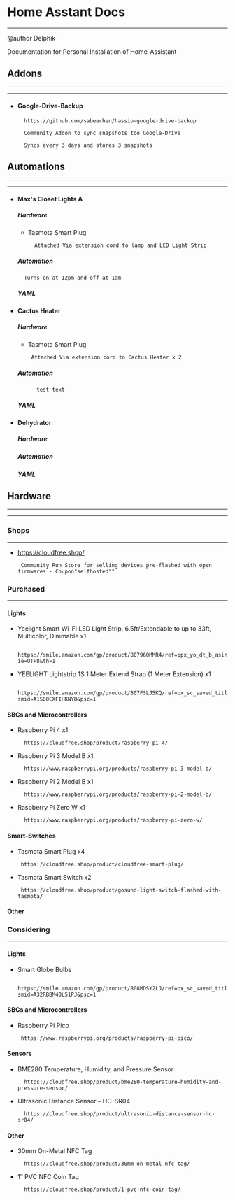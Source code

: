 # **Home Asstant Docs** 
----
@author Delphik

Documentation for Personal Installation of Home-Assistant

## **Addons**
----
----


* #### **Google-Drive-Backup**

        https://github.com/sabeechen/hassio-google-drive-backup

        Community Addon to sync snapshots too Google-Drive

        Syncs every 3 days and stores 3 snapshots


## **Automations**
----
----

* #### **Max's Closet Lights A**

    ##### **Hardware**

    * Tasmota Smart Plug
        
            Attached Via extension cord to lamp and LED Light Strip

    ##### **Automation**
        Turns on at 12pm and off at 1am
    
    ##### **YAML**
    

* #### **Cactus Heater**
    
    ##### **Hardware**

     * Tasmota Smart Plug
        
            Attached Via extension cord to Cactus Heater x 2

    ##### **Automation**
            test text
    
    ##### **YAML**

        


* #### **Dehydrator**


    ##### **Hardware**

    ##### **Automation**

    ##### **YAML**

## **Hardware**
----
----

### **Shops**
----

 * https://cloudfree.shop/ 
        
        Community Run Store for selling devices pre-flashed with open firmwares - Coupon"selfhosted""

### **Purchased**
----

#### **Lights**

*  Yeelight Smart Wi-Fi LED Light Strip, 6.5ft/Extendable to up to 33ft, Multicolor, Dimmable x1

        https://smile.amazon.com/gp/product/B0796QMMR4/ref=ppx_yo_dt_b_asin_title_o06_s00?ie=UTF8&th=1

* YEELIGHT Lightstrip 1S 1 Meter Extend Strap (1 Meter Extension) x1

        https://smile.amazon.com/gp/product/B07FSLJ5KQ/ref=ox_sc_saved_title_1?smid=A1SD0EXFIHKNYD&psc=1


#### **SBCs and Microcontrollers**

* Raspberry Pi 4 x1

        https://cloudfree.shop/product/raspberry-pi-4/

* Raspberry Pi 3 Model B x1

        https://www.raspberrypi.org/products/raspberry-pi-3-model-b/

* Raspberry Pi 2 Model B x1

        https://www.raspberrypi.org/products/raspberry-pi-2-model-b/

* Raspberry Pi Zero W x1

        https://www.raspberrypi.org/products/raspberry-pi-zero-w/

#### **Smart-Switches**

*  Tasmota Smart Plug x4 
    
        https://cloudfree.shop/product/cloudfree-smart-plug/
*  Tasmota Smart Switch x2
    
        https://cloudfree.shop/product/gosund-light-switch-flashed-with-tasmota/

#### **Other**


### **Considering**
---

#### **Lights**

* Smart Globe Bulbs

        https://smile.amazon.com/gp/product/B08MDSY2LJ/ref=ox_sc_saved_title_6?smid=A32RBBM40L51PJ&psc=1


#### **SBCs and Microcontrollers**

*  Raspberry Pi Pico

        https://www.raspberrypi.org/products/raspberry-pi-pico/

#### **Sensors**

* BME280 Temperature, Humidity, and Pressure Sensor

        https://cloudfree.shop/product/bme280-temperature-humidity-and-pressure-sensor/

* Ultrasonic Distance Sensor – HC-SR04

        https://cloudfree.shop/product/ultrasonic-distance-sensor-hc-sr04/

#### **Other**

* 30mm On-Metal NFC Tag
      
        https://cloudfree.shop/product/30mm-on-metal-nfc-tag/

* 1″ PVC NFC Coin Tag

        https://cloudfree.shop/product/1-pvc-nfc-coin-tag/